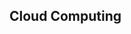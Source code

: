 <div id="title">

## Cloud Computing
</div>

<div id="body">

<include src="what/container-inParent-asPanel.md" boilerplate />
<include src="services/container-inParent-asPanel.md" boilerplate />

</div>